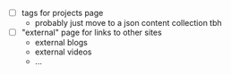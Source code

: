 - [ ] tags for projects page
  - probably just move to a json content collection tbh
- [ ] "external" page for links to other sites
  - external blogs
  - external videos
  - ...
